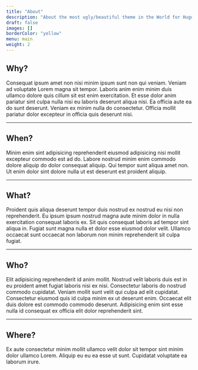 ```yaml
---
title: "About"
description: "About the most ugly/beautiful theme in the World for Hugo"
draft: false
images: []
borderColor: "yellow"
menu: main
weight: 2
---
```


## Why?
Consequat ipsum amet non nisi minim ipsum sunt non qui veniam. Veniam ad voluptate Lorem magna sit tempor. Laboris anim enim minim duis ullamco dolore quis cillum sit est enim exercitation. Et esse dolor anim pariatur sint culpa nulla nisi eu laboris deserunt aliqua nisi. Ea officia aute ea do sunt deserunt. Veniam ex minim nulla do consectetur. Officia mollit pariatur dolor excepteur in officia quis deserunt nisi.

---

## When?
Minim enim sint adipisicing reprehenderit eiusmod adipisicing nisi mollit excepteur commodo est ad do. Labore nostrud minim enim commodo dolore aliquip do dolor consequat aliquip. Qui tempor sunt aliqua amet non. Ut enim dolor sint dolore nulla ut est deserunt est proident aliquip.

---

## What?
Proident quis aliqua deserunt tempor duis nostrud ex nostrud eu nisi non reprehenderit. Eu ipsum ipsum nostrud magna aute minim dolor in nulla exercitation consequat laboris ex. Sit quis consequat laboris ad tempor sint aliqua in. Fugiat sunt magna nulla et dolor esse eiusmod dolor velit. Ullamco occaecat sunt occaecat non laborum non minim reprehenderit sit culpa fugiat.

---

## Who?
Elit adipisicing reprehenderit id anim mollit. Nostrud velit laboris duis est in eu proident amet fugiat laboris nisi ex nisi. Consectetur laboris do nostrud commodo cupidatat. Veniam mollit sunt velit qui culpa ad elit cupidatat. Consectetur eiusmod quis id culpa minim ex ut deserunt enim. Occaecat elit duis dolore est commodo commodo deserunt. Adipisicing enim sint esse nulla id consequat ex officia elit dolor reprehenderit sint.

---

## Where?
Ex aute consectetur minim mollit ullamco velit dolor sit tempor sint minim dolor ullamco Lorem. Aliquip eu eu ea esse ut sunt. Cupidatat voluptate ea laborum irure.